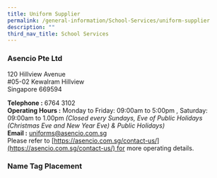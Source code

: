 ```yaml
---
title: Uniform Supplier
permalink: /general-information/School-Services/uniform-supplier
description: ""
third_nav_title: School Services
---
```

### Asencio Pte Ltd

120 Hillview Avenue <br>
#05-02 Kewalram Hillview <br>
Singapore 669594

  

**Telephone :** 6764 3102 <br>
**Operating Hours :** Monday to Friday: 09:00am to 5:00pm , Saturday: 09:00am to 1.00pm _(Closed every Sundays, Eve of Public Holidays (Christmas Eve and New Year Eve) & Public Holidays)_ <br>
**Email :** uniforms@asencio.com.sg <br>
Please refer to [https://asencio.com.sg/contact-us/](https://asencio.com.sg/contact-us/) for more operating details.

### Name Tag Placement